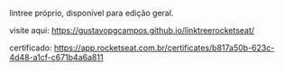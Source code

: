lintree próprio, disponível para edição geral.

visite aqui: 
https://gustavopgcampos.github.io/linktreerocketseat/

certificado:
https://app.rocketseat.com.br/certificates/b817a50b-623c-4d48-a1cf-c671b4a6a811
